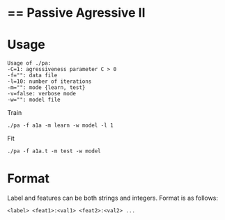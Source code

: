 ==
Passive Agressive II
==

Usage
==

```
Usage of ./pa:
-C=1: agressiveness parameter C > 0
-f="": data file
-l=10: number of iterations
-m="": mode {learn, test}
-v=false: verbose mode
-w="": model file
```

Train

```
./pa -f a1a -m learn -w model -l 1
```

Fit

```
./pa -f a1a.t -m test -w model
```

Format
==
Label and features can be both strings and integers.
Format is as follows:

```
<label> <feat1>:<val1> <feat2>:<val2> ...
```
